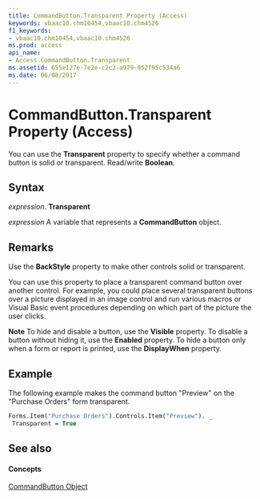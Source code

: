 ```yaml
---
title: CommandButton.Transparent Property (Access)
keywords: vbaac10.chm10454,vbaac10.chm4526
f1_keywords:
- vbaac10.chm10454,vbaac10.chm4526
ms.prod: access
api_name:
- Access.CommandButton.Transparent
ms.assetid: 655e127e-7e2e-c2c2-a979-952f95c534a6
ms.date: 06/08/2017
---
```



# CommandButton.Transparent Property (Access)

You can use the  **Transparent** property to specify whether a command button is solid or transparent. Read/write **Boolean**.


## Syntax

 _expression_. **Transparent**

 _expression_ A variable that represents a **CommandButton** object.


## Remarks

Use the  **BackStyle** property to make other controls solid or transparent.

You can use this property to place a transparent command button over another control. For example, you could place several transparent buttons over a picture displayed in an image control and run various macros or Visual Basic event procedures depending on which part of the picture the user clicks.


 **Note**  To hide and disable a button, use the  **Visible** property. To disable a button without hiding it, use the **Enabled** property. To hide a button only when a form or report is printed, use the **DisplayWhen** property.


## Example

The following example makes the command button "Preview" on the "Purchase Orders" form transparent.


```vb
Forms.Item("Purchase Orders").Controls.Item("Preview"). _ 
 Transparent = True
```


## See also


#### Concepts


[CommandButton Object](commandbutton-object-access.md)

